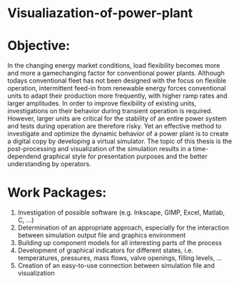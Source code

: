 # Visualiazation-of-power-plant

# Objective: 
In the changing energy market conditions, load flexibility becomes more and more a gamechanging factor for conventional power plants. Although todays conventional fleet has not been designed with the focus on flexible operation, intermittent feed-in from renewable energy forces conventional units to adapt their production more frequently, with higher ramp rates and larger amplitudes. In order to improve flexibility of existing units, investigations on their behavior during transient operation is required. However, larger units are critical for the stability of an entire power system and tests during operation are therefore risky. Yet an effective method to investigate and optimize the dynamic behavior of a power plant is to create a digital copy by developing a virtual simulator. The topic of this thesis is the post-processing and visualization of the simulation results in a time-dependend graphical style for presentation purposes and the better understanding by operators. 

# Work Packages:
1. Investigation of possible software (e.g. Inkscape, GIMP, Excel, Matlab, C, …)
2. Determination of an appropriate approach, especially for the interaction between simulation output file and graphics environment
3. Building up component models for all interesting parts of the process
4. Development of graphical indicators for different states, i.e. temperatures, pressures, mass flows, valve openings, filling levels, … 
5. Creation of an easy-to-use connection between simulation file and visualization 
